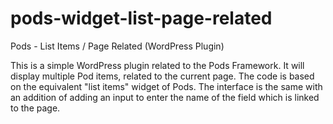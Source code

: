 pods-widget-list-page-related
=============================

Pods - List Items / Page Related (WordPress Plugin)

This is a simple WordPress plugin related to the Pods Framework. 
It will display multiple Pod items, related to the current page. 
The code is based on the equivalent "list items" widget of Pods. 
The interface is the same with an addition of adding an input to 
enter the name of the field which is linked to the page. 
